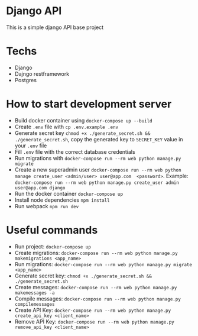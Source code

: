 # Django API

This is a simple django API base project

# Techs
- Django
- Dajngo restframework
- Postgres

# How to start development server

- Build docker container using `docker-compose up --build`
- Create `.env` file with `cp .env.example .env`
- Generate secret key `chmod +x ./generate_secret.sh && ./generate_secret.sh`, copy the generated key to `SECRET_KEY` value in your `.env` file
- Fill `.env` file with the correct database credentials
- Run migrations with `docker-compose run --rm web python manage.py migrate`
- Create a new superadmin user `docker-compose run --rm web python manage create_user <admin/user> user@app.com  <password>`. Example: `docker-compose run --rm web python manage.py create_user admin user@app.com django`
- Run the docker container `docker-compose up`
- Install node dependencies `npm install`
- Run webpack `npm run dev`

# Useful commands

- Run project: `docker-compose up`
- Create migrations: `docker-compose run --rm web python manage.py makemigrations <app_name>`
- Run migrations: `docker-compose run --rm web python manage.py migrate <app_name>`
- Generate secret key: `chmod +x ./generate_secret.sh && ./generate_secret.sh`
- Create messages: `docker-compose run --rm web python manage.py makemessages -a`
- Compile messages: `docker-compose run --rm web python manage.py compilemessages`
- Create API Key: `docker-compose run --rm web python manage.py create_api_key <client_name>`
- Remove API Key: `docker-compose run --rm web python manage.py remove_api_key <client_name>`
